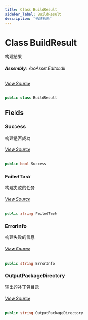 ```yaml
---
title: Class BuildResult
sidebar_label: BuildResult
description: "构建结果"
---
```

# Class BuildResult
构建结果

###### **Assembly**: YooAsset.Editor.dll
###### [View Source](https://github.com/tuyoogame/YooAsset/blob/main/Assets/YooAsset/Editor/AssetBundleBuilder/BuildSystem/BuildResult.cs#L7)
```csharp title="Declaration"
public class BuildResult
```
## Fields
### Success
构建是否成功
###### [View Source](https://github.com/tuyoogame/YooAsset/blob/main/Assets/YooAsset/Editor/AssetBundleBuilder/BuildSystem/BuildResult.cs#L12)
```csharp title="Declaration"
public bool Success
```
### FailedTask
构建失败的任务
###### [View Source](https://github.com/tuyoogame/YooAsset/blob/main/Assets/YooAsset/Editor/AssetBundleBuilder/BuildSystem/BuildResult.cs#L17)
```csharp title="Declaration"
public string FailedTask
```
### ErrorInfo
构建失败的信息
###### [View Source](https://github.com/tuyoogame/YooAsset/blob/main/Assets/YooAsset/Editor/AssetBundleBuilder/BuildSystem/BuildResult.cs#L22)
```csharp title="Declaration"
public string ErrorInfo
```
### OutputPackageDirectory
输出的补丁包目录
###### [View Source](https://github.com/tuyoogame/YooAsset/blob/main/Assets/YooAsset/Editor/AssetBundleBuilder/BuildSystem/BuildResult.cs#L27)
```csharp title="Declaration"
public string OutputPackageDirectory
```
